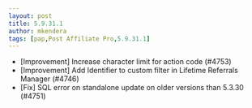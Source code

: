 ```yaml
---
layout: post
title: 5.9.31.1
author: mkendera
tags: [pap,Post Affiliate Pro,5.9.31.1]
---
```


- [Improvement] Increase character limit for action code (#4753)
- [Improvement] Add Identifier to custom filter in Lifetime Referrals Manager (#4746)
- [Fix] SQL error on standalone update on older versions than 5.3.30 (#4751)
